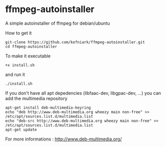 ffmpeg-autoinstaller
====================

A simple autoinstaller of ffmpeg for debian/ubuntu

How to get it

    git-clone https://github.com/kefniark/ffmpeg-autoinstaller.git
    cd ffmpeg-autoinstaller

To make it executable

    +x install.sh

and run it

    ./install.sh

If you don't have all apt depedencies (libfaac-dev, libgpac-dev, ...) you can add the multimedia repository

    apt-get install deb-multimedia-keyring
    echo "deb http://www.deb-multimedia.org wheezy main non-free" >> /etc/apt/sources.list.d/multimedia.list
    echo "deb-src http://www.deb-multimedia.org wheezy main non-free" >> /etc/apt/sources.list.d/multimedia.list
    apt-get update

For more informations : http://www.deb-multimedia.org/